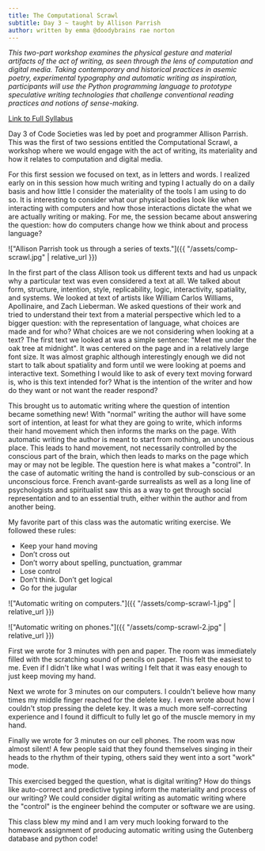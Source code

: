 ```yaml
---
title: The Computational Scrawl
subtitle: Day 3 ~ taught by Allison Parrish
author: written by emma @doodybrains rae norton
---
```


_This two-part workshop examines the physical gesture and material artifacts of the act of writing, as seen through the lens of computation and digital media. Taking contemporary and historical practices in asemic poetry, experimental typography and automatic writing as inspiration, participants will use the Python programming language to prototype speculative writing technologies that challenge conventional reading practices and notions of sense-making._


[Link to Full Syllabus](https://gist.github.com/aparrish/8c1a0fde5a7b9b025930edc8628f438f)

Day 3 of Code Societies was led by poet and programmer Allison Parrish. This was the first of two sessions entitled the Computational Scrawl, a workshop where we would engage with the act of writing, its materiality and how it relates to computation and digital media.

For this first session we focused on text, as in letters and words. I realized early on in this session how much writing and typing I actually do on a daily basis and how little I consider the materiality of the tools I am using to do so. It is interesting to consider what our physical bodies look like when interacting with computers and how those interactions dictate the what we are actually writing or making. For me, the session became about answering the question: how do computers change how we think about and process language?

!["Allison Parrish took us through a series of texts."]({{ "/assets/comp-scrawl.jpg" | relative_url }})

In the first part of the class Allison took us different texts and had us unpack why a particular text was even considered a text at all. We talked about form, structure, intention, style, replicability, logic, interactivity, spatiality, and systems. We looked at text of artists like William Carlos Williams, Apollinaire, and Zach Lieberman. We asked questions of their work and tried to understand their text from a material perspective which led to a bigger question: with the representation of language, what choices are made and for who? What choices are we not considering when looking at a text? The first text we looked at was a simple sentence: "Meet me under the oak tree at midnight". It was centered on the page and in a relatively large font size. It was almost graphic although interestingly enough we did not start to talk about spatiality and form until we were looking at poems and interactive text. Something I would like to ask of every text moving forward is, who is this text intended for? What is the intention of the writer and how do they want or not want the reader respond?

This brought us to automatic writing where the question of intention became something new! With "normal" writing the author will have some sort of intention, at least for what they are going to write, which informs their hand movement which then informs the marks on the page. With automatic writing the author is meant to start from nothing, an unconscious place. This leads to hand movement, not necessarily controlled by the conscious part of the brain, which then leads to marks on the page which may or may not be legible. The question here is what makes a "control". In the case of automatic writing the hand is controlled by sub-conscious or an unconscious force. French avant-garde surrealists as well as a long line of psychologists and spiritualist saw this as a way to get through social representation and to an essential truth, either within the author and from another being.

My favorite part of this class was the automatic writing exercise. We followed these rules:

- Keep your hand moving
- Don’t cross out
- Don’t worry about spelling, punctuation, grammar
- Lose control
- Don’t think. Don’t get logical
- Go for the jugular


!["Automatic writing on computers."]({{ "/assets/comp-scrawl-1.jpg" | relative_url }})

!["Automatic writing on phones."]({{ "/assets/comp-scrawl-2.jpg" | relative_url }})

First we wrote for 3 minutes with pen and paper. The room was immediately filled with the scratching sound of pencils on paper. This felt the easiest to me. Even if I didn't like what I was writing I felt that it was easy enough to just keep moving my hand.

Next we wrote for 3 minutes on our computers. I couldn't believe how many times my middle finger reached for the delete key. I even wrote about how I couldn't stop pressing the delete key. It was a much more self-correcting experience and I found it difficult to fully let go of the muscle memory in my hand.

Finally we wrote for 3 minutes on our cell phones. The room was now almost silent! A few people said that they found themselves singing in their heads to the rhythm of their typing, others said they went into a sort "work" mode.

This exercised begged the question, what is digital writing? How do things like auto-correct and predictive typing inform the materiality and process of our writing? We could consider digital writing as automatic writing where the "control" is the engineer behind the computer or software we are using.

This class blew my mind and I am very much looking forward to the homework assignment of producing automatic writing using the Gutenberg database and python code!
